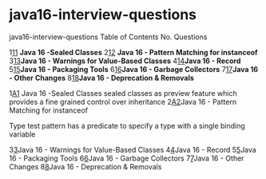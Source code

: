 # java16-interview-questions
java16-interview-questions
Table of Contents
No.	Questions

1[11](https://github.com/mprashanth2028/java16-interview-questions?tab=readme-ov-file#A1) **Java 16 -Sealed Classes**
2[12](https://github.com/mprashanth2028/java16-interview-questions?tab=readme-ov-file#A2) **Java 16 - Pattern Matching for instanceof**
3[13](https://github.com/mprashanth2028/java16-interview-questions?tab=readme-ov-file#A3)**Java 16 - Warnings for Value-Based Classes**
4[14](https://github.com/mprashanth2028/java16-interview-questions?tab=readme-ov-file#A4)**Java 16 - Record**  
5[15](https://github.com/mprashanth2028/java16-interview-questions?tab=readme-ov-file#A5)**Java 16 - Packaging Tools**
6[16](https://github.com/mprashanth2028/java16-interview-questions?tab=readme-ov-file#A6)**Java 16 - Garbage Collectors**
7[17](https://github.com/mprashanth2028/java16-interview-questions?tab=readme-ov-file#A7)**Java 16 - Other Changes**
8[18](https://github.com/mprashanth2028/java16-interview-questions?tab=readme-ov-file#A8)**Java 16 - Deprecation & Removals**


1[A1](https://github.com/mprashanth2028/java16-interview-questions?tab=readme-ov-file#A1) Java 16 -Sealed Classes
sealed classes as preview feature which provides a fine grained control over inheritance
2[A2](https://github.com/mprashanth2028/java16-interview-questions?tab=readme-ov-file#A2)Java 16 - Pattern Matching for instanceof

Type test pattern has a predicate to specify a type with a single binding variable

3[3](https://github.com/mprashanth2028/java16-interview-questions?tab=readme-ov-file#Contribution2)Java 16 - Warnings for Value-Based Classes
4[4](https://github.com/mprashanth2028/java16-interview-questions?tab=readme-ov-file#Contribution2)Java 16 - Record
5[5](https://github.com/mprashanth2028/java16-interview-questions?tab=readme-ov-file#Contribution2)Java 16 - Packaging Tools
6[6](https://github.com/mprashanth2028/java16-interview-questions?tab=readme-ov-file#Contribution2)Java 16 - Garbage Collectors
7[7](https://github.com/mprashanth2028/java16-interview-questions?tab=readme-ov-file#Contribution2)Java 16 - Other Changes
8[8](https://github.com/mprashanth2028/java16-interview-questions?tab=readme-ov-file#Contribution2)Java 16 - Deprecation & Removals
